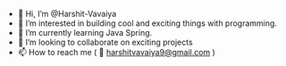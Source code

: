 - 👋 Hi, I’m @Harshit-Vavaiya
- 👀 I’m interested in building cool and exciting things with programming.
- 🌱 I’m currently learning Java Spring.
- 💞️ I’m looking to collaborate on exciting projects
- 📫 How to reach me  ( 📧️ harshitvavaiya9@gmail.com ) 

<!---
Harshit-Vavaiya/Harshit-Vavaiya is a ✨ special ✨ repository because its `README.md` (this file) appears on your GitHub profile.
You can click the Preview link to take a look at your changes.
--->
